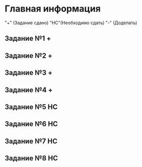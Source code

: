 # Главная информация
"+" (Задание сдано)
"НС"(Необходимо сдать)
"-"  (Доделать)

## Задание №1 +
## Задание №2 +
## Задание №3 +
## Задание №4 +
## Задание №5 НС
## Задание №6 НС
## Задание №7 НС
## Задание №8 НС

